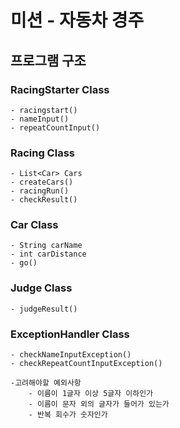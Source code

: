 # 미션 - 자동차 경주

## 프로그램 구조
### RacingStarter Class
    - racingstart()
    - nameInput()
    - repeatCountInput()

### Racing Class
    - List<Car> Cars
    - createCars()
    - racingRun()
    - checkResult()

### Car Class
    - String carName
    - int carDistance
    - go()

### Judge Class
    - judgeResult()

### ExceptionHandler Class
    - checkNameInputException()
    - checkRepeatCountInputException()

    -고려해야할 예외사항
        - 이름이 1글자 이상 5글자 이하인가
        - 이름이 문자 외의 글자가 들어가 있는가
        - 반복 회수가 숫자인가